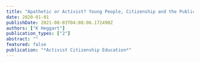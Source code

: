 ```yaml
---
title: "Apathetic or Activist? Young People, Citizenship and the Public Sphere"
date: 2020-01-01
publishDate: 2021-08-03T04:08:06.172490Z
authors: ["K Heggart"]
publication_types: ["2"]
abstract: ""
featured: false
publication: "*Activist Citizenship Education*"
---
```


